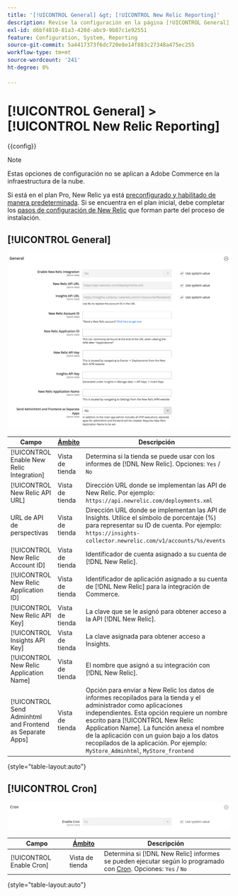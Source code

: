 ```yaml
---
title: '[!UICONTROL General] &gt; [!UICONTROL New Relic Reporting]'
description: Revise la configuración en la página [!UICONTROL General] &gt; [!UICONTROL New Relic Reporting] del administrador de Commerce.
exl-id: d6bf4810-81a3-420d-abc9-9b87c1e92551
feature: Configuration, System, Reporting
source-git-commit: 5a4417373f6dc720e8e14f883c27348a475ec255
workflow-type: tm+mt
source-wordcount: '241'
ht-degree: 0%

---
```


# [!UICONTROL General] > [!UICONTROL New Relic Reporting]

{{config}}

>[!NOTE]
>Estas opciones de configuración no se aplican a Adobe Commerce en la infraestructura de la nube.
>
>Si está en el plan Pro, New Relic ya está [preconfigurado y habilitado de manera predeterminada](https://experienceleague.adobe.com/docs/commerce-cloud-service/user-guide/monitor/new-relic/new-relic-service.html?lang=es). Si se encuentra en el plan inicial, debe completar los [pasos de configuración de New Relic](https://experienceleague.adobe.com/docs/commerce-cloud-service/user-guide/monitor/new-relic/account-management.html?lang=es#configure-new-relic-for-starter-environment) que forman parte del proceso de instalación.

## [!UICONTROL General]

![General](./assets/new-relic-reporting-general.png)<!-- zoom -->

<!-- [General](https://experienceleague.adobe.com/es/docs/commerce-admin/start/reporting/new-relic-reporting) -->

| Campo | [Ámbito](../../getting-started/websites-stores-views.md#scope-settings) | Descripción |
|--- |--- |--- |
| [!UICONTROL Enable New Relic Integration] | Vista de tienda | Determina si la tienda se puede usar con los informes de [!DNL New Relic]. Opciones: `Yes` / `No` |
| [!UICONTROL New Relic API URL] | Vista de tienda | Dirección URL donde se implementan las API de New Relic. Por ejemplo: `https://api.newrelic.com/deployments.xml` |
| URL de API de perspectivas | Vista de tienda | Dirección URL donde se implementan las API de Insights. Utilice el símbolo de porcentaje (%) para representar su ID de cuenta. Por ejemplo: `https://insights-collector.newrelic.com/v1/accounts/%s/events` |
| [!UICONTROL New Relic Account ID] | Vista de tienda | Identificador de cuenta asignado a su cuenta de [!DNL New Relic]. |
| [!UICONTROL New Relic Application ID] | Vista de tienda | Identificador de aplicación asignado a su cuenta de [!DNL New Relic] para la integración de Commerce. |
| [!UICONTROL New Relic API Key] | Vista de tienda | La clave que se le asignó para obtener acceso a la API [!DNL New Relic]. |
| [!UICONTROL Insights API Key] | Vista de tienda | La clave asignada para obtener acceso a Insights. |
| [!UICONTROL New Relic Application Name] | Vista de tienda | El nombre que asignó a su integración con [!DNL New Relic]. |
| [!UICONTROL Send Adminhtml and Frontend as Separate Apps] | Vista de tienda | Opción para enviar a New Relic los datos de informes recopilados para la tienda y el administrador como aplicaciones independientes. Esta opción requiere un nombre escrito para [!UICONTROL New Relic Application Name]. La función anexa el nombre de la aplicación con un guion bajo a los datos recopilados de la aplicación. Por ejemplo: `MyStore_Adminhtml`, `MyStore_frontend` |

{style="table-layout:auto"}

## [!UICONTROL Cron]

![Cron](./assets/new-relic-reporting-cron.png)<!-- zoom -->

<!-- Cron](https://experienceleague.adobe.com/es/docs/commerce-admin/systems/tools/cron) -->

| Campo | [Ámbito](../../getting-started/websites-stores-views.md#scope-settings) | Descripción |
|--- |--- |--- |
| [!UICONTROL Enable Cron] | Vista de tienda | Determina si [!DNL New Relic] informes se pueden ejecutar según lo programado con [Cron](../../systems/cron.md). Opciones: `Yes` / `No` |

{style="table-layout:auto"}
